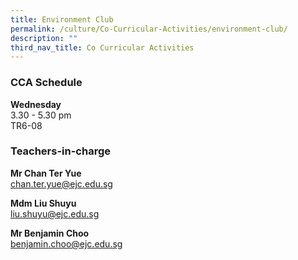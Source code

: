 ```yaml
---
title: Environment Club
permalink: /culture/Co-Curricular-Activities/environment-club/
description: ""
third_nav_title: Co Curricular Activities
---
```

### CCA Schedule

**Wednesday**  
3.30 - 5.30 pm  
TR6-08

### Teachers-in-charge

**Mr Chan Ter Yue**  
[chan.ter.yue@ejc.edu.sg](mailto:chan.ter.yue@ejc.edu.sg)

**Mdm Liu Shuyu**  
[liu.shuyu@ejc.edu.sg](mailto:liu.shuyu@ejc.edu.sg)

**Mr Benjamin Choo**  
[benjamin.choo@ejc.edu.sg](mailto:benjamin.choo@ejc.edu.sg)